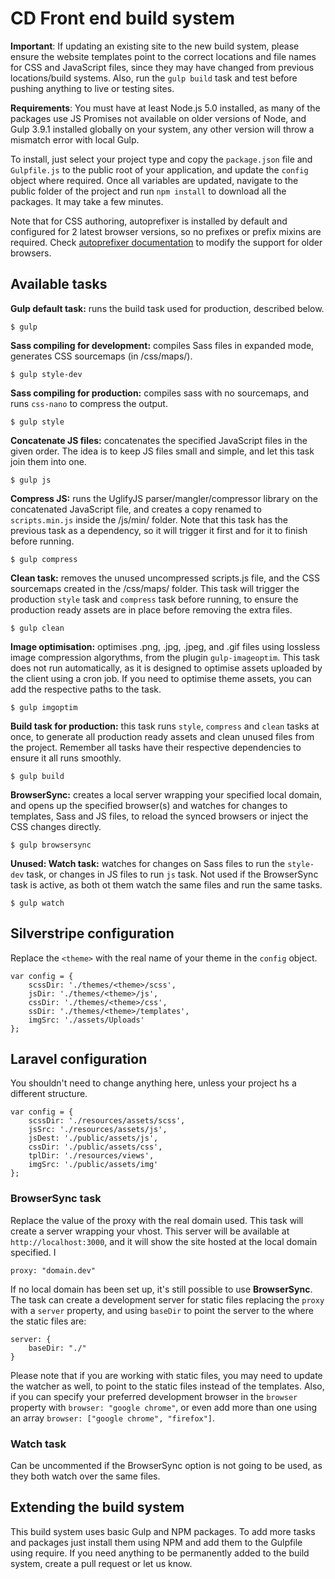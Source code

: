 # CD Front end build system
**Important**: If updating an existing site to the new build system, please ensure the website templates point to the correct locations and file names for CSS and JavaScript files, since they may have changed from previous locations/build systems. Also, run the `gulp build` task and test before pushing anything to live or testing sites.

**Requirements**: You must have at least Node.js 5.0 installed, as many of the packages use JS Promises not available on older versions of Node, and Gulp 3.9.1 installed globally on your system, any other version will throw a mismatch error with local Gulp.

To install, just select your project type and copy the `package.json` file and `Gulpfile.js` to the public root of your application, and update the `config` object where required. Once all variables are updated, navigate to the public folder of the project and run `npm install` to download all the packages. It may take a few minutes.

Note that for CSS authoring, autoprefixer is installed by default and configured for 2 latest browser versions, so no prefixes or prefix mixins are required. Check [autoprefixer documentation](https://github.com/postcss/autoprefixer) to modify the support for older browsers.

## Available tasks
**Gulp default task:** runs the build task used for production, described below.
	
	$ gulp
	
**Sass compiling for development:** compiles Sass files in expanded mode, generates CSS sourcemaps (in /css/maps/).

	$ gulp style-dev

**Sass compiling for production:** compiles sass with no sourcemaps, and runs `css-nano` to compress the output.

	$ gulp style

**Concatenate JS files:** concatenates the specified JavaScript files in the given order. The idea is to keep JS files small and simple, and let this task join them into one.

	$ gulp js

**Compress JS:** runs the UglifyJS parser/mangler/compressor library on the concatenated JavaScript file, and creates a copy renamed to `scripts.min.js` inside the /js/min/ folder. Note that this task has the previous task as a dependency, so it will trigger it first and for it to finish before running.

	$ gulp compress
	
**Clean task:** removes the unused uncompressed scripts.js file, and the CSS sourcemaps created in the /css/maps/ folder. This task will trigger the production `style` task and `compress` task before running, to ensure the production ready assets are in place before removing the extra files.

	$ gulp clean

**Image optimisation:** optimises .png, .jpg, .jpeg, and .gif files using lossless image compression algorythms, from the plugin `gulp-imageoptim`. This task does not run automatically, as it is designed to optimise assets uploaded by the client using a cron job. If you need to optimise theme assets, you can add the respective paths to the task.

	$ gulp imgoptim

**Build task for production:** this task runs `style`, `compress` and `clean` tasks at once, to generate all production ready assets and clean unused files from the project. Remember all tasks have their respective dependencies to ensure it all runs smoothly.

	$ gulp build

**BrowserSync:** creates a local server wrapping your specified local domain, and opens up the specified browser(s) and watches for changes to templates, Sass and JS files, to reload the synced browsers or inject the CSS changes directly.

	$ gulp browsersync
	
**Unused: Watch task:** watches for changes on Sass files to run the `style-dev` task, or changes in JS files to run `js` task. Not used if the BrowserSync task is active, as both ot them watch the same files and run the same tasks.

	$ gulp watch

## Silverstripe configuration
Replace the `<theme>` with the real name of your theme in the `config` object.

    var config = {
        scssDir: './themes/<theme>/scss',
        jsDir: './themes/<theme>/js',
        cssDir: './themes/<theme>/css',
        ssDir: './themes/<theme>/templates',
        imgSrc: './assets/Uploads'
    };

## Laravel configuration
You shouldn't need to change anything here, unless your project hs a different structure.

    var config = {
        scssDir: './resources/assets/scss',
        jsSrc: './resources/assets/js',
        jsDest: './public/assets/js',
        cssDir: './public/assets/css',
        tplDir: './resources/views',
        imgSrc: './public/assets/img'
    };


### BrowserSync task
Replace the value of the proxy with the real domain used. This task will create a server wrapping your vhost. This server  will be available at `http://localhost:3000`, and it will show the site hosted at the local domain specified. I

    proxy: "domain.dev"

If no local domain has been set up, it's still possible to use **BrowserSync**. The task can create a development server for static files replacing the `proxy` with a `server` property, and using `baseDir` to point the server to the where the static files are:

    server: {
		baseDir: "./"
	}

Please note that if you are working with static files, you may need to update the watcher as well, to point to the static files instead of the templates. Also, if you can specify your preferred development browser in the `browser` property with `browser: "google chrome"`, or even add more than one using an array `browser: ["google chrome", "firefox"]`.

### Watch task
Can be uncommented if the BrowserSync option is not going to be used, as they both watch over the same files.

## Extending the build system
This build system uses basic Gulp and NPM packages. To add more tasks and packages just install them using NPM and add them to the Gulpfile using require. If you need anything to be permanently added to the build system, create a pull request or let us know.
